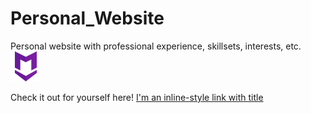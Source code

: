 # Personal_Website

Personal website with professional experience, skillsets, interests, etc.
![alt text](https://github.com/adam-p/markdown-here/raw/master/src/common/images/icon48.png "Logo Title Text 1")

Check it out for yourself here!
[I'm an inline-style link with title](https://www.google.com "Google's Homepage")
